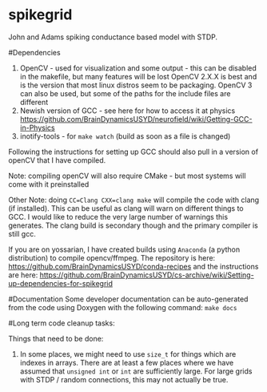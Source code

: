 # spikegrid
John and Adams spiking conductance based model with STDP.

#Dependencies
1. OpenCV - used for visualization and some output - this can be disabled in the makefile, but many features will be lost
    OpenCV 2.X.X is best and is the version that most linux distros seem to be packaging.  OpenCV 3 can also be used, but some of the paths for the include files are different
2. Newish version of GCC - see here for how to access it at physics https://github.com/BrainDynamicsUSYD/neurofield/wiki/Getting-GCC-in-Physics
3. inotify-tools - for `make watch` (build as soon as a file is changed)

Following the instructions for setting up GCC should also pull in a version of openCV that I have compiled.

Note: compiling openCV will also require CMake - but most systems will come with it preinstalled

Other Note: doing `CC=Clang CXX=clang make` will compile the code with clang (if installed).  This can be useful as clang will warn on different things to GCC. I would like to reduce the very large number of warnings this generates.  The clang build is secondary though and the primary compiler is still gcc.

If you are on yossarian, I have created builds using `Anaconda` (a python distribution) to compile opencv/ffmpeg.  The repository is here: https://github.com/BrainDynamicsUSYD/conda-recipes and the instructions are here: https://github.com/BrainDynamicsUSYD/cs-archive/wiki/Setting-up-dependencies-for-spikegrid

#Documentation
Some developer documentation can be auto-generated from the code using Doxygen with the following command: `make docs`

#Long term code cleanup tasks:

Things that need to be done:

1. In some places, we might need to use `size_t` for things which are indexes in arrays.  There are at least a few places where we have assumed that `unsigned int` or `int` are sufficiently large.  For large grids with STDP / random connections, this may not actually be true.
